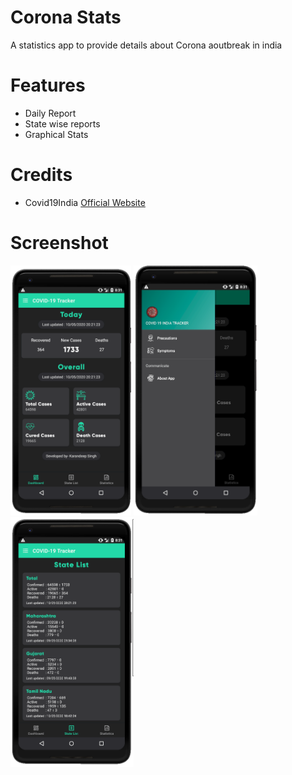 # Corona Stats

A statistics app to provide details about Corona aoutbreak in india


# Features

* Daily Report
* State wise reports
* Graphical Stats

# Credits
*  Covid19India  [Official Website](https://www.covid19india.org/)

# Screenshot

<img src="https://github.com/Karandeep98/COVID-19-Stats/blob/master/screenshots/Screenshot%20(242).png" height="400">
<img src="https://github.com/Karandeep98/COVID-19-Stats/blob/master/screenshots/Screenshot%20(243).png" height="400">
<img src="https://github.com/Karandeep98/COVID-19-Stats/blob/master/screenshots/Screenshot%20(244).png" height="400">


